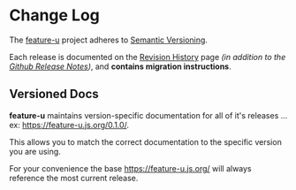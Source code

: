# Change Log

The [feature-u](https://feature-u.js.org) project adheres
to [Semantic Versioning](http://semver.org/).

Each release is documented on the [Revision
History](https://feature-u.js.org/cur/history.html) page *(in addition
to the [Github Release
Notes](https://github.com/KevinAst/feature-u/releases))*, and
**contains migration instructions**.

## Versioned Docs

**feature-u** maintains version-specific documentation for all of it's
releases ... ex: https://feature-u.js.org/0.1.0/.

This allows you to match the correct documentation to the specific
version you are using.

For your convenience the base https://feature-u.js.org/ will always
reference the most current release.
